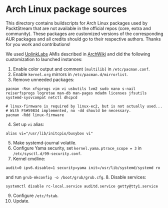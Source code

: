 # Arch Linux package sources

This directory contains buildscripts for Arch Linux packages used by PacktStream that are not available in the official repos (core, extra and community). These packages are customized versions of the corresponding AUR packages and all credits should go to their respective authors. Thanks for you work and contributions!

We used [UplinkLabs](https://www.uplinklabs.net/projects/arch-linux-on-ec2/) AMIs described in [ArchWiki](https://wiki.archlinux.org/index.php/Arch_Linux_AMIs_for_Amazon_Web_Services) and did the following customization to launched instances:

1. Enable color output and comment `[multilib]` in `/etc/pacman.conf`.
2. Enable `kernel.org` mirrors in `/etc/pacman.d/mirrorlist`.
3. Remove unneeded packages:
```
pacman -Rsn xfsprogs vim vi usbutils lvm2 sudo nano s-nail reiserfsprogs logrotae man-db man-pages mdadm licenses jfsutils systemd-sysvcompat netctl dhcpcd

# linux-firmware is required by linux-ec2, but is not actually used...
# With FS#59834 implemented, no -dd should be necessary.
pacman -Rdd linux-firmware
```
4. Set up `vi` alias:
```
alias vi="/usr/lib/initcpio/busybox vi"
```
5. Make systemd-journal volatile.
6. Configure Yama security, set `kernel.yama.ptrace_scope = 3` in `/etc/sysctl.d/99-security.conf`.
7. Kernel cmdline:
```
audit=0 ipv6.disable=1 security=yama init=/usr/lib/systemd/systemd ro
```
and run `grub-mkconfig -o /boot/grub/grub.cfg`.
8. Disable services:
```
systemctl disable rc-local.service auditd.service getty@tty1.service
```
9. Configure `/etc/fstab`.
10. Update.
